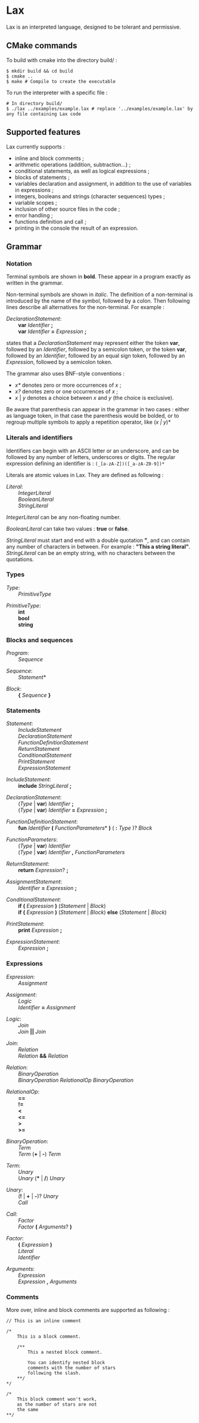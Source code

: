 # Lax
Lax is an interpreted language, designed to be tolerant and permissive.

## CMake commands
To build with cmake into the directory build/ :
```
$ mkdir build && cd build
$ cmake ..
$ make # Compile to create the executable
```

To run the interpreter with a specific file :
```
# In directory build/
$ ./lax ../examples/example.lax # replace '../examples/example.lax' by any file containing Lax code
```


## Supported features

Lax currently supports :
- inline and block comments ;
- arithmetic operations (addition, subtraction...) ;
- conditional statements, as well as logical expressions ;
- blocks of statements ; 
- variables declaration and assignment, in addition to the use of variables in expressions ;
- integers, booleans and strings (character sequences) types ;
- variable scopes ;
- inclusion of other source files in the code ;
- error handling ;
- functions definition and call ;
- printing in the console the result of an expression.

## Grammar

### Notation

Terminal symbols are shown in **bold**. These appear in a program exactly as written in the grammar.

Non-terminal symbols are shown in *italic*. The definition of a non-terminal is introduced by the name of the symbol,
followed by a colon. Then following lines describe all alternatives for the non-terminal. For example :

_DeclarationStatement_:  
&emsp;&emsp; **var** _Identifier_ **;**  
&emsp;&emsp; **var** _Identifier_ **=** _Expression_ **;**

states that a _DeclarationStatement_ may represent either the token **var**, followed by an _Identifier_, followed 
by a semicolon token, or the token **var**, followed by an _Identifier_, followed by an equal sign token, followed 
by an _Expression_, followed by a semicolon token.

The grammar also uses BNF-style conventions :
- _x*_ denotes zero or more occurrences of _x_ ;
- _x?_ denotes zero or one occurrences of _x_ ;
- _x_ | _y_ denotes a choice between _x_ and _y_ (the choice is exclusive).

Be aware that parenthesis can appear in the grammar in two cases : either as language token, in that case the 
parenthesis would be bolded, or to regroup multiple symbols to apply a repetition operator, like (_x | y_)*

### Literals and identifiers

Identifiers can begin with an ASCII letter or an underscore, and can be followed by any number of letters, 
underscores or digits. The regular expression defining an identifier is : `(_[a-zA-Z])([_a-zA-Z0-9])*`

Literals are atomic values in Lax. They are defined as following :

_Literal_:  
&emsp;&emsp; _IntegerLiteral_  
&emsp;&emsp; _BooleanLiteral_  
&emsp;&emsp; _StringLiteral_

_IntegerLiteral_ can be any non-floating number.

_BooleanLiteral_ can take two values : **true** or **false**.

_StringLiteral_ must start and end with a double quotation **"**, and can contain any number of characters in between. 
For example : **"This a string literal"**. _StringLiteral_ can be an empty string, with no characters between the 
quotations.

### Types

_Type_:  
&emsp;&emsp; _PrimitiveType_

_PrimitiveType_:  
&emsp;&emsp; **int**  
&emsp;&emsp; **bool**  
&emsp;&emsp; **string**

### Blocks and sequences

_Program_:  
&emsp;&emsp; _Sequence_

_Sequence_:  
&emsp;&emsp; _Statement_*

_Block_:  
&emsp;&emsp; **{** _Sequence_ **}**

### Statements

_Statement_:  
&emsp;&emsp; _IncludeStatement_  
&emsp;&emsp; _DeclarationStatement_  
&emsp;&emsp; _FunctionDefinitionStatement_  
&emsp;&emsp; _ReturnStatement_  
&emsp;&emsp; _ConditionalStatement_  
&emsp;&emsp; _PrintStatement_  
&emsp;&emsp; _ExpressionStatement_

_IncludeStatement_:  
&emsp;&emsp; **include** _StringLiteral_ **;**

_DeclarationStatement_:  
&emsp;&emsp; (_Type_ | **var**) _Identifier_ **;**  
&emsp;&emsp; (_Type_ | **var**) _Identifier_ **=** _Expression_ **;**

_FunctionDefinitionStatement_:  
&emsp;&emsp; **fun** _Identifier_ **(** _FunctionParameters_* **)** ( **:** _Type_ )? _Block_

_FunctionParameters_:  
&emsp;&emsp; (_Type_ | **var**) _Identifier_  
&emsp;&emsp; (_Type_ | **var**) _Identifier_ **,** _FunctionParameters_

_ReturnStatement_:  
&emsp;&emsp; **return** _Expression_? **;**

_AssignmentStatement_:  
&emsp;&emsp; _Identifier_ **=** _Expression_ **;**

_ConditionalStatement_:  
&emsp;&emsp; **if** **(** _Expression_ **)** (_Statement_ | _Block_)  
&emsp;&emsp; **if** **(** _Expression_ **)** (_Statement_ | _Block_) **else** (_Statement_ | _Block_)

_PrintStatement_:  
&emsp;&emsp; **print** _Expression_ **;**

_ExpressionStatement_:  
&emsp;&emsp; _Expression_ **;**

### Expressions

_Expression_:  
&emsp;&emsp; _Assignment_

_Assignment_:  
&emsp;&emsp; _Logic_  
&emsp;&emsp; _Identifier_ **=** _Assignment_

_Logic_:  
&emsp;&emsp; _Join_  
&emsp;&emsp; _Join_ **||** _Join_

_Join_:  
&emsp;&emsp; _Relation_  
&emsp;&emsp; _Relation_ **&&** _Relation_

_Relation_:  
&emsp;&emsp; _BinaryOperation_  
&emsp;&emsp; _BinaryOperation_ _RelationalOp_ _BinaryOperation_

_RelationalOp_:  
&emsp;&emsp; **==**  
&emsp;&emsp; **!=**  
&emsp;&emsp; **<**  
&emsp;&emsp; **<=**  
&emsp;&emsp; **>**  
&emsp;&emsp; **>=**

_BinaryOperation_:  
&emsp;&emsp; _Term_  
&emsp;&emsp; _Term_ (**+** | **-**) _Term_

_Term_:  
&emsp;&emsp; _Unary_  
&emsp;&emsp; _Unary_ (__*__ | **/**) _Unary_

_Unary_:  
&emsp;&emsp; (**!** | **+** | **-**)? _Unary_  
&emsp;&emsp; _Call_

_Call_:  
&emsp;&emsp; _Factor_  
&emsp;&emsp; _Factor_ **(** _Arguments_? **)**

_Factor_:  
&emsp;&emsp; **(** _Expression_ **)**  
&emsp;&emsp; _Literal_  
&emsp;&emsp; _Identifier_

_Arguments_:  
&emsp;&emsp; _Expression_  
&emsp;&emsp; _Expression_ **,** _Arguments_

### Comments

More over, inline and block comments are supported as following :

```
// This is an inline comment

/*
    This is a block comment.
    
    /**
        This a nested block comment.
        
        You can identify nested block
        comments with the number of stars
        following the slash.
    **/
*/

/*
    This block comment won't work,
    as the number of stars are not
    the same
**/
```
